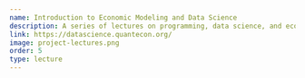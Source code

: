 ```yaml
---
name: Introduction to Economic Modeling and Data Science
description: A series of lectures on programming, data science, and economics.
link: https://datascience.quantecon.org/
image: project-lectures.png
order: 5
type: lecture
---
```

